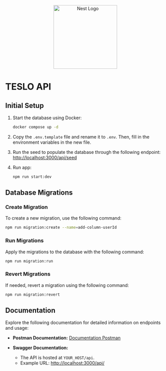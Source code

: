 <p align="center">
  <a href="http://nestjs.com/" target="blank"><img src="https://nestjs.com/img/logo-small.svg" width="200" alt="Nest Logo" /></a>
</p>

# TESLO API

## Initial Setup

1. Start the database using Docker:
    ```bash
    docker compose up -d
    ```

2. Copy the `.env.template` file and rename it to `.env`. Then, fill in the environment variables in the new file.

3. Run the seed to populate the database through the following endpoint: [http://localhost:3000/api/seed](http://localhost:3000/api/seed)

4. Run app:
   ```bash
   npm run start:dev
   ```

## Database Migrations

### Create Migration

To create a new migration, use the following command:
```bash
npm run migration:create --name=add-column-userId
```
### Run Migrations

Apply the migrations to the database with the following command:
```bash
npm run migration:run
```
### Revert Migrations

If needed, revert a migration using the following command:
```bash
npm run migration:revert
```

## Documentation

Explore the following documentation for detailed information on endpoints and usage:

- **Postman Documentation:** [Documentation Postman](https://documenter.getpostman.com/view/14487673/2sA2r3aRvh)

- **Swagger Documentation:**
  - The API is hosted at `YOUR_HOST/api`.
  - Example URL: [http://localhost:3000/api/](http://localhost:3000/api/)